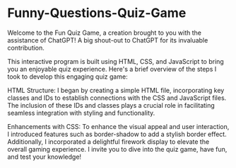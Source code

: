 # Funny-Questions-Quiz-Game


Welcome to the Fun Quiz Game, a creation brought to you with the assistance of ChatGPT! A big shout-out to ChatGPT for its invaluable contribution.

This interactive program is built using HTML, CSS, and JavaScript to bring you an enjoyable quiz experience. Here's a brief overview of the steps I took to develop this engaging quiz game:

HTML Structure:
I began by creating a simple HTML file, incorporating key classes and IDs to establish connections with the CSS and JavaScript files.
The inclusion of these IDs and classes plays a crucial role in facilitating seamless integration with styling and functionality.

Enhancements with CSS:
To enhance the visual appeal and user interaction, I introduced features such as border-shadow to add a stylish border effect.
Additionally, I incorporated a delightful firework display to elevate the overall gaming experience.
I invite you to dive into the quiz game, have fun, and test your knowledge!


